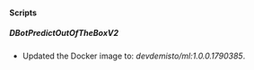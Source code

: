 
#### Scripts

##### DBotPredictOutOfTheBoxV2

- Updated the Docker image to: *devdemisto/ml:1.0.0.1790385*.